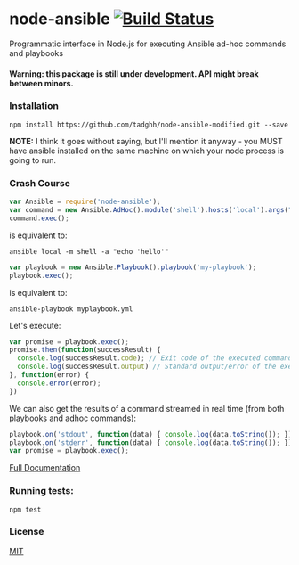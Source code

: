 node-ansible [![Build Status](https://travis-ci.org/shaharke/node-ansible.png?branch=develop)](https://travis-ci.org/shaharke/node-ansible)
============

Programmatic interface in Node.js for executing Ansible ad-hoc commands and playbooks

#### Warning: this package is still under development. API might break between minors.

### Installation

`npm install https://github.com/tadghh/node-ansible-modified.git --save`

**NOTE:** I think it goes without saying, but I'll mention it anyway - you MUST have ansible installed on the same machine
on which your node process is going to run.


### Crash Course

```javascript
var Ansible = require('node-ansible');
var command = new Ansible.AdHoc().module('shell').hosts('local').args("echo 'hello'");
command.exec();
```

is equivalent to:

```shell
ansible local -m shell -a "echo 'hello'"
```

```javascript
var playbook = new Ansible.Playbook().playbook('my-playbook');
playbook.exec();
```

is equivalent to:

```shell
ansible-playbook myplaybook.yml
```

Let's execute:

```javascript
var promise = playbook.exec();
promise.then(function(successResult) {
  console.log(successResult.code); // Exit code of the executed command
  console.log(successResult.output) // Standard output/error of the executed command
}, function(error) {
  console.error(error);
})
```

We can also get the results of a command streamed in real time (from both playbooks and adhoc commands):
```javascript
playbook.on('stdout', function(data) { console.log(data.toString()); });
playbook.on('stderr', function(data) { console.log(data.toString()); });
var promise = playbook.exec();
```

[Full Documentation](http://shaharke.github.io/node-ansible)

### Running tests:

`npm test`

### License

[MIT](https://github.com/shaharke/node-ansible/blob/master/LICENSE)

